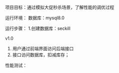 项目目标：通过模拟大促秒杀场景，了解性能的调优过程

运行环境：
数据库：mysql8.0

运行步骤：
1.创建数据库：seckill

v1.0
1. 用户通过前端界面访问后端接口
2. 接口访问数据库，扣减库存；

性能测试：


